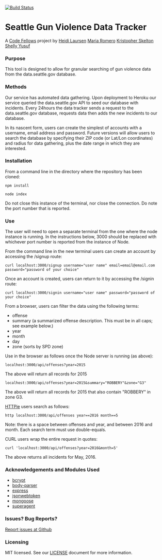 [![Build Status](https://travis-ci.org/pnwlady/SGVDT.svg?branch=master)](https://travis-ci.org/pnwlady/SGVDT)

# Seattle Gun Violence Data Tracker

A [Code Fellows](https://www.codefellows.org/) project by [Heidi Laursen](https://github.com/pnwlady/SGVDT) [Maria Romero](https://github.com/MiaRomero/SGVDT) [Kristopher Skelton](https://github.com/KMSkelton/SGVDT) [Shelly Yusuf](https://github.com/CWShelly/SGVDT)

### Purpose
This tool is designed to allow for granular searching of gun violence data from the data.seattle.gov database.

### Methods
Our service has automated data gathering. Upon deployment to Heroku our service queried the data.seattle.gov API to seed our database with incidents. Every 24hours the data tracker sends a request to the data.seattle.gov database, requests data then adds the new incidents to our database.

In its nascent form, users can create the simplest of accounts with a username, email address and password. Future versions will allow users to search the database by specifying their ZIP code (or Lat/Lon coordinates) and radius for data gathering, plus the date range in which they are interested.

### Installation
From a command line in the directory where the repository has been cloned:
```
npm install

node index
```
Do not close this instance of the terminal, nor close the connection.
Do note the port number that is reported.

### Use
The user will need to open a separate terminal from the one where the node instance is running. In the instructions below, 3000 should be replaced with whichever port number is reported from the instance of Node.

From the command line in the new terminal users can create an account by accessing the /signup route:
```
curl localhost:3000/signup username="user name" email=email@email.com password="password of your choice"
```

Once an account is created, users can return to it by accessing the /signin route:
```
curl localhost:3000/signin username="user name" password="password of your choice"
```

From a browser, users can filter the data using the following terms:
* offense
* summary (a summarized offense description. This must be in all caps; see example below.)
* year
* month
* day
* zone (sorts by SPD zone)

Use in the browser as follows once the Node server is running (as above):
```
localhost:3000/api/offenses?year=2015
```
The above will return all records for 2015

```
localhost:3000/api/offenses?year=2015&summary="ROBBERY"&zone="G3"
```
The above will return all records for 2015 that also contain "ROBBERY" in zone G3.

[HTTPie](https://github.com/jkbrzt/httpie) users search as follows:
```
http localhost:3000/api/offenses year==2016 month==5
```
Note: there is a space between offenses and year, and between 2016 and month. Each search term must use double-equals.

CURL users wrap the entire request in quotes:
```
curl 'localhost:3000/api/offenses?year=2016&month=5'
```
The above returns all incidents for May, 2016.

### Acknowledgements and Modules Used
  * [bcrypt](https://www.npmjs.com/package/bcrypt)
  * [body-parser](https://www.npmjs.com/package/body-parser)
  * [express](https://www.npmjs.com/package/express)
  * [jsonwebtoken](https://www.npmjs.com/package/jsonwebtoken)
  * [mongoose](https://www.npmjs.com/package/mongoose)
  * [superagent](https://www.npmjs.com/package/superagent)

### Issues? Bug Reports?
[Report issues at Github](https://github.com/SGVDT/SGVDT/issues)

### Licensing
MIT licensed. See our [LICENSE](https://github.com/SGVDT/SGVDT/blob/master/LICENSE) document for more information.
